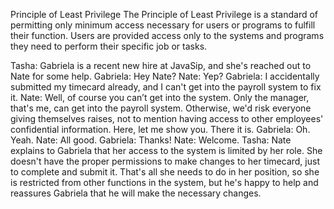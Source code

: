 Principle of Least Privilege
The Principle of Least Privilege is a standard of permitting only minimum access necessary for users or programs to fulfill their function. Users are provided access only to the systems and programs they need to perform their specific job or tasks.


Tasha: Gabriela is a recent new hire at JavaSip, and she's reached out to Nate for some help.  Gabriela: Hey Nate?  Nate: Yep? Gabriela: I accidentally submitted my timecard already, and I can't get into the payroll system to fix it.  Nate: Well, of course you can’t get into the system. Only the manager, that's me, can get into the payroll system. Otherwise, we'd risk everyone giving themselves raises, not to mention having access to other employees' confidential information. Here, let me show you. There it is. Gabriela: Oh. Yeah. Nate: All good.  Gabriela: Thanks! Nate: Welcome. Tasha: Nate explains to Gabriela that her access to the system is limited by her role. She doesn't have the proper permissions to make changes to her timecard, just to complete and submit it. That's all she needs to do in her position, so she is restricted from other functions in the system, but he's happy to help and reassures Gabriela that he will make the necessary changes. 